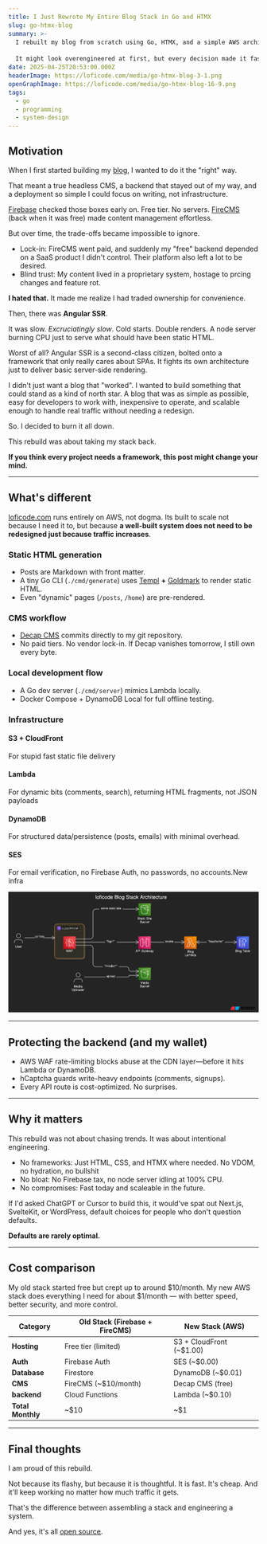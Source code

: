 ```yaml
---
title: I Just Rewrote My Entire Blog Stack in Go and HTMX
slug: go-htmx-blog
summary: >-
  I rebuilt my blog from scratch using Go, HTMX, and a simple AWS architecture.

  It might look overengineered at first, but every decision made it faster, cheaper, and easier to maintain.
date: 2025-04-25T20:53:00.000Z
headerImage: https://loficode.com/media/go-htmx-blog-3-1.png
openGraphImage: https://loficode.com/media/go-htmx-blog-16-9.png
tags:
  - go
  - programming
  - system-design
---
```

## Motivation

When I first started building my [blog](https://loficode.com), I wanted to do it the "right" way.

That meant a true headless CMS, a backend that stayed out of my way, and a deployment so simple I could focus on writing, not infrastructure.

[Firebase](https://firebase.google.com/) checked those boxes early on. Free tier. No servers. [FireCMS](https://firecms.co/) (back when it was free) made content management effortless.

But over time, the trade-offs became impossible to ignore.

* Lock-in: FireCMS went paid, and suddenly my "free" backend depended on a SaaS product I didn't control. Their platform also left a lot to be desired.
* Blind trust: My content lived in a proprietary system, hostage to prcing changes and feature rot.

**I hated that.** It made me realize I had traded ownership for convenience.

Then, there was **Angular SSR**.

It was slow. *Excruciatingly slow*. Cold starts. Double renders. A node server burning CPU just to serve what should have been static HTML. 

Worst of all? Angular SSR is a second-class citizen, bolted onto a framework that only really cares about SPAs. It fights its own architecture just to deliver basic server-side rendering. 

I didn't just want a blog that "worked". I wanted to build something that could stand as a kind of north star. A blog that was as simple as possible, easy for developers to work with, inexpensive to operate, and scalable enough to handle real traffic without needing a redesign.

So. I decided to burn it all down.

This rebuild was about taking my stack back.

**If you think every project needs a framework, this post might change your mind.**

- - -

## What's different

[loficode.com](https://loficode.com) runs entirely on AWS, not dogma. Its built to scale not because I need it to, but because **a well-built system does not need to be redesigned just because traffic increases**. 

### Static HTML generation

* Posts are Markdown with front matter.
* A tiny Go CLI (`./cmd/generate`) uses [Templ](https://templ.guide/) **+** [Goldmark](https://github.com/yuin/goldmark) to render static HTML.
* Even "dynamic" pages (`/posts`, `/home`) are pre-rendered.

### CMS workflow

* [Decap CMS](https://decapcms.org/) commits directly to my git repository.
* No paid tiers. No vendor lock-in. If Decap vanishes tomorrow, I still own every byte.

### Local development flow

* A Go dev server (`./cmd/server`) mimics Lambda locally.
* Docker Compose + DynamoDB Local for full offline testing.

### Infrastructure

#### S3 + CloudFront

For stupid fast static file delivery

#### Lambda

For dynamic bits (comments, search), returning HTML fragments, not JSON payloads

#### DynamoDB

For structured data/persistence (posts, emails) with minimal overhead.

#### SES

For email verification, no Firebase Auth, no passwords, no accounts.New infra

![infrastructure diagram](https://github.com/codypotter/lofi-code/blob/main/infra.png?raw=true "Infrastructure diagram")

- - -

## Protecting the backend (and my wallet)

* AWS WAF rate-limiting blocks abuse at the CDN layer—before it hits Lambda or DynamoDB.
* hCaptcha guards write-heavy endpoints (comments, signups).
* Every API route is cost-optimized. No surprises.

- - -

## Why it matters

This rebuild was not about chasing trends. It was about intentional engineering.

* No frameworks: Just HTML, CSS, and HTMX where needed. No VDOM, no hydration, no bullshit
* No bloat: No Firebase tax, no node server idling at 100% CPU.
* No compromises: Fast today and scaleable in the future.

If I'd asked ChatGPT or Cursor to build this, it would've spat out Next.js, SvelteKit, or WordPress, default choices for people who don't question defaults. 

**Defaults are rarely optimal.**

- - -

## Cost comparison

My old stack started free but crept up to around $10/month.
My new AWS stack does everything I need for about $1/month — with better speed, better security, and more control.

| Category         | Old Stack (Firebase + FireCMS)             | New Stack (AWS)                    |
| ---------------- | ------------------------------------------ | ---------------------------------- |
| **Hosting**      | Free tier (limited)             | S3 + CloudFront (~$1.00)           |
| **Auth**         | Firebase Auth                  | SES (~$0.00)    |
| **Database**     | Firestore             | DynamoDB (~$0.01)                  |
| **CMS**          | FireCMS (~$10/month) | Decap CMS (free)       |
| **backend**      | Cloud Functions    | Lambda (~$0.10)      |
| **Total Monthly** | ~$10      | ~$1       |

- - -

## Final thoughts

I am proud of this rebuild.

Not because its flashy, but because it is thoughtful. It is fast. It's cheap. And it'll keep working no matter how much traffic it gets.

That's the difference between assembling a stack and engineering a system.


And yes, it's all [open source](https://github.com/codypotter/lofi-code).
